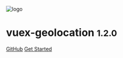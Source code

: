 ![logo](_media/logo.png)

# vuex-geolocation <small>1.2.0</small>

[GitHub](https://github.com/pulilab/vuex-geolocation)
[Get Started](#vuex-geolocation)
